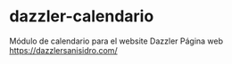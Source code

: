 # dazzler-calendario
Módulo de calendario para el website Dazzler
Página web https://dazzlersanisidro.com/
